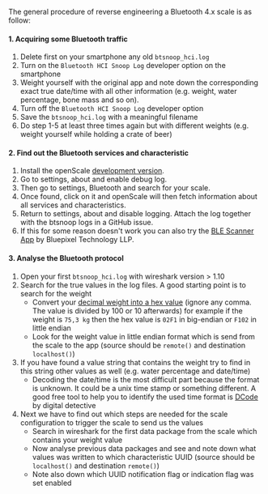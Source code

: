 The general procedure of reverse engineering a Bluetooth 4.x scale is as follow:

#### 1. Acquiring some Bluetooth traffic
1. Delete first on your smartphone any old `btsnoop_hci.log` 
2. Turn on the `Bluetooth HCI Snoop Log` developer option on the smartphone 
3. Weight yourself with the original app and note down the corresponding exact true date/time with all other information (e.g. weight, water percentage, bone mass and so on). 
4. Turn off the `Bluetooth HCI Snoop Log` developer option
5. Save the `btsnoop_hci.log` with a meaningful filename
6. Do step 1-5 at least three times again but with different weights (e.g. weight yourself while holding a crate of beer)

#### 2. Find out the Bluetooth services and characteristic
1. Install the openScale [development version](https://github.com/oliexdev/openScale/releases/tag/travis-dev-build).
2. Go to settings, about and enable debug log.
3. Then go to settings, Bluetooth and search for your scale.
4. Once found, click on it and openScale will then fetch information about all services and characteristics.
5. Return to settings, about and disable logging. Attach the log together with the btsnoop logs in a GitHub issue.
6. If this for some reason doesn't work you can also try the [BLE Scanner App](https://play.google.com/store/apps/details?id=com.macdom.ble.blescanner) by Bluepixel Technology LLP.

#### 3. Analyse the Bluetooth protocol
1. Open your first `btsnoop_hci.log` with wireshark version > 1.10
2. Search for the true values in the log files. A good starting point is to search for the weight
    * Convert your [decimal weight into a hex value](http://www.binaryhexconverter.com/decimal-to-hex-converter) (ignore any comma. The value is divided by 100 or 10 afterwards) for example if the weight is `75,3 kg` then the hex value is `02F1` in big-endian or `F102` in little endian
    * Look for the weight value in little endian format which is send from the scale to the app (source should be `remote()` and destination `localhost()`)
3. If you have found a value string that contains the weight try to find in this string other values as well (e.g. water percentage and date/time)
    * Decoding the date/time is the most difficult part because the format is unknown. It could be a unix time stamp or something different. A good free tool to help you to identify the used time format is [DCode](http://www.digital-detective.co.uk/freetools/decode.asp) by digital detective
4. Next we have to find out which steps are needed for the scale configuration to trigger the scale to send us the values
    * Search in wireshark for the first data package from the scale which contains your weight value 
    * Now analyse previous data packages and see and note down what values was written to which characteristic UUID (source should be `localhost()` and destination `remote()`) 
    * Note also down which UUID notification flag or indication flag was set enabled
